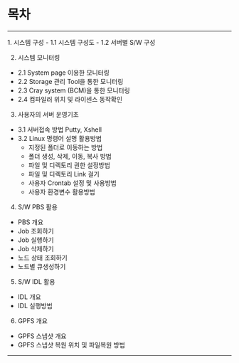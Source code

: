 # **목차**
<hr/>
1. 시스템 구성
- 1.1 시스템 구성도
- 1.2 서버별 S/W 구성

2. 시스템 모니터링
- 2.1 System page 이용한 모니터링
- 2.2 Storage 관리 Tool을 통한 모니터링
- 2.3 Cray system (BCM)을 통한 모니터링
- 2.4 컴파일러 위치 및 라이센스 동작확인

3. 사용자의 서버 운영기초
- 3.1 서버접속 방법 Putty, Xshell
- 3.2 Linux 명령어 설명 활용방법
  - 지정된 폴더로 이동하는 방법
  - 폴더 생성, 삭제, 이동, 복사 방법
  - 파일 및 디렉토리 권한 설정방법
  - 파일 및 디렉토리 Link 걸기
  - 사용자 Crontab 설정 및  사용방법 
  - 사용자 환경변수 활용방법 
  
4. S/W PBS 활용
  - PBS 개요
  - Job 조회하기
  - Job 실행하기 
  - Job 삭제하기
  - 노드 상태 조회하기
  - 노드별 큐생성하기
  
5. S/W IDL 활용
  - IDL 개요
  - IDL 실행방법

6. GPFS 개요
  - GPFS 스냅샷 개요
  - GPFS 스냅샷 복원 위치 및 파일복원 방법
* * *

